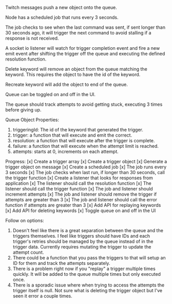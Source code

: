 Twitch messages push a new object onto the queue.

Node has a scheduled job that runs every 3 seconds.

The job checks to see when the last command was sent, if sent longer than 30 seconds ago, it will trigger the next command to avoid stalling if a response is not received.

A socket io listener will watch for trigger completion event and fire a new emit event after shifting the trigger off the queue and executing the defined resolution function.

Delete keyword will remove an object from the queue matching the keyword. This requires the object to have the id of the keyword.

Recreate keyword will add the object to end of the queue.

Queue can be toggled on and off in the UI.

The queue should track attempts to avoid getting stuck, executing 3 times before giving up.

Queue Object Properties:
1. triggeringId: The id of the keyword that generated the trigger.
2. trigger: a function that will execute and emit the correct.
3. resolution: a function that will execute after the trigger is complete.
4. failure: a function that will execute when the attempt limit is reached.
5. attempts: starts at 0, increments on each attempt.


Progress:
[x] Create a trigger array
[x] Create a trigger object
[x] Generate a trigger object on message
[x] Create a scheduled job
[x] The job runs every 3 seconds
[x] The job checks when last run, if longer than 30 seconds, call the trigger function
[x] Create a listener that looks for responses from application
[x] The listener should call the resolution function
[x] The listener should call the trigger function
[x] The job and listener should increment attempts
[x] The job and listener should remove the trigger if attempts are greater than 3
[x] The job and listener should call the error function if attempts are greater than 3
[x] Add API for replaying keywords
[x] Add API for deleting keywords
[x] Toggle queue on and off in the UI


Follow on options:
1. Doesn't feel like there is a great separation between the queue and the triggers themselves. I feel like triggers should have IDs and each trigger's retries should be managed by the queue instead of in the trigger data. Currently requires mutating the trigger to update the attempt count.
2. There could be a function that you pass the triggers to that will setup an ID for them and track the attempts separately.
3. There is a problem right now if you "replay" a trigger multiple times quickly. It will be added to the queue multiple times but only executed once.
4. There is a sporadic issue where when trying to access the attempts the trigger itself is null. Not sure what is deleting the trigger object but I've seen it error a couple times.